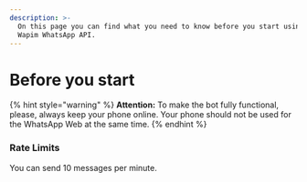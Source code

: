 ```yaml
---
description: >-
  On this page you can find what you need to know before you start using the
  Wapim WhatsApp API.
---
```


# Before you start



{% hint style="warning" %}
**Attention:** To make the bot fully functional, please, always keep your phone online. Your phone should not be used for the WhatsApp Web at the same time.
{% endhint %}



### Rate Limits

You can send 10 messages per minute.


